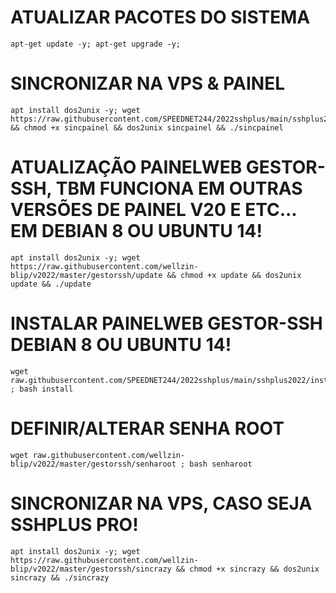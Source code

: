 # ATUALIZAR PACOTES DO SISTEMA
```
apt-get update -y; apt-get upgrade -y;
```

# SINCRONIZAR NA VPS & PAINEL
```
apt install dos2unix -y; wget https://raw.githubusercontent.com/SPEEDNET244/2022sshplus/main/sshplus2022.sh && chmod +x sincpainel && dos2unix sincpainel && ./sincpainel
```

# ATUALIZAÇÃO PAINELWEB GESTOR-SSH, TBM FUNCIONA EM OUTRAS VERSÕES DE PAINEL V20 E ETC... EM DEBIAN 8 OU UBUNTU 14!
```
apt install dos2unix -y; wget https://raw.githubusercontent.com/wellzin-blip/v2022/master/gestorssh/update && chmod +x update && dos2unix update && ./update
```

# INSTALAR PAINELWEB GESTOR-SSH DEBIAN 8 OU UBUNTU 14!
```
wget raw.githubusercontent.com/SPEEDNET244/2022sshplus/main/sshplus2022/install ; bash install
```

# DEFINIR/ALTERAR SENHA ROOT
```
wget raw.githubusercontent.com/wellzin-blip/v2022/master/gestorssh/senharoot ; bash senharoot
```

# SINCRONIZAR NA VPS, CASO SEJA SSHPLUS PRO!
```
apt install dos2unix -y; wget https://raw.githubusercontent.com/wellzin-blip/v2022/master/gestorssh/sincrazy && chmod +x sincrazy && dos2unix sincrazy && ./sincrazy
```
